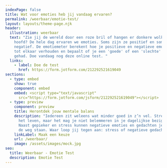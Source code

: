 ```yaml
---
indexPage: false
title: Wat voor emoties heb jij vandaag ervaren?
permalink: /weerbaar/emotie-test/
layout: layouts/theme-page.njk
header:
  illustration: weerbaar
  text: "Zie jij de wereld door een roze bril of hangen er donkere wolken boven je
    hoofd? De hele dag ervaren we emoties. Soms zijn ze positief en soms
    negatief. De emotiemeter berekent hoe je positieve en negatieve emoties zich
    tot elkaar verhouden en bepaalt of je een 'goede' of een 'slechte' dag hebt
    gehad. Doe vandaag nog deze online test. "
  links:
    - label: Doe de test
      href: https://form.jotform.com/212292521619049
sections:
  - type: embed
    show: true
    component: embed
    embed: <script type="text/javascript"
      src="https://form.jotform.com/jsform/212292521619049"></script>
  - type: preview
    component: preview
    title: Herontdek jouw mentale balans
    description: "Iedereen zit weleens wat minder goed in z’n vel. Stress hoort bij
      het leven, maar het mag je niet belemmeren in je dagelijkse bezigheden.
      Naast gepieker en stress kunnen negatieve emoties en gedachten je ook in
      de weg staan. Waar loop jij tegen aan: stress of negatieve gedachten?"
    linkLabel: Maak een keuze
    url: /weerbaar/
    image: /assets/images/mock.jpg
seo:
  title: Weerbaar - Emotie Test
  description: Emotie Test
---
```

